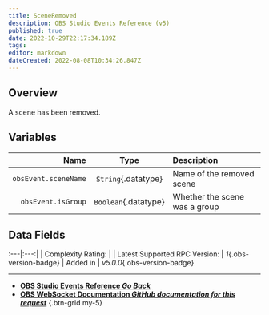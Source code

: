 ```yaml
---
title: SceneRemoved
description: OBS Studio Events Reference (v5)
published: true
date: 2022-10-29T22:17:34.189Z
tags: 
editor: markdown
dateCreated: 2022-08-08T10:34:26.847Z
---
```


## Overview
A scene has been removed.

## Variables
Name | Type | Description | 
----:|:----:|:------------|
`obsEvent.sceneName` | `String`{.datatype} | Name of the removed scene
`obsEvent.isGroup` | `Boolean`{.datatype} | Whether the scene was a group

## Data Fields
:---|:---:|
| Complexity Rating: | <span class="stars stars--2"></span>
| Latest Supported RPC Version: | *1*{.obs-version-badge}
| Added in | *v5.0.0*{.obs-version-badge}

---

- [<i class="mdi mdi-chevron-left"></i>**OBS Studio Events Reference *Go Back***](/Broadcasters/OBS/Events)
- [<i class="mdi mdi-github"></i> **OBS WebSocket Documentation *GitHub documentation for this request***](https://github.com/obsproject/obs-websocket/blob/master/docs/generated/protocol.md#sceneremoved)
{.btn-grid my-5}